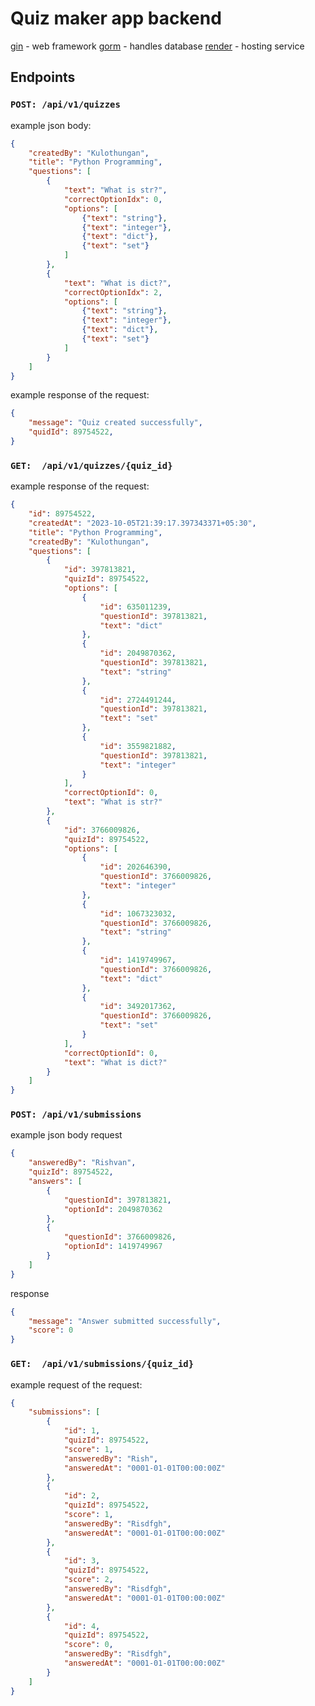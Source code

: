 # Quiz maker app backend

[gin](https://gin-gonic.com/) - web framework
[gorm](https://gorm.io/) - handles database
[render](https://render.com/) - hosting service


## Endpoints

### `POST: /api/v1/quizzes`

example json body:

```json
{
	"createdBy": "Kulothungan",
	"title": "Python Programming",
	"questions": [
		{
			"text": "What is str?",
			"correctOptionIdx": 0,
			"options": [
				{"text": "string"},
				{"text": "integer"},
				{"text": "dict"},
				{"text": "set"}
			]
		},
		{
			"text": "What is dict?",
			"correctOptionIdx": 2,
			"options": [
				{"text": "string"},
				{"text": "integer"},
				{"text": "dict"},
				{"text": "set"}
			]
		}
	]
}
```

example response of the request:

```json
{
	"message": "Quiz created successfully",
	"quidId": 89754522,
}
```

### `GET:  /api/v1/quizzes/{quiz_id}`

example response of the request:

```json
{
	"id": 89754522,
	"createdAt": "2023-10-05T21:39:17.397343371+05:30",
	"title": "Python Programming",
	"createdBy": "Kulothungan",
	"questions": [
		{
			"id": 397813821,
			"quizId": 89754522,
			"options": [
				{
					"id": 635011239,
					"questionId": 397813821,
					"text": "dict"
				},
				{
					"id": 2049870362,
					"questionId": 397813821,
					"text": "string"
				},
				{
					"id": 2724491244,
					"questionId": 397813821,
					"text": "set"
				},
				{
					"id": 3559821882,
					"questionId": 397813821,
					"text": "integer"
				}
			],
			"correctOptionId": 0,
			"text": "What is str?"
		},
		{
			"id": 3766009826,
			"quizId": 89754522,
			"options": [
				{
					"id": 202646390,
					"questionId": 3766009826,
					"text": "integer"
				},
				{
					"id": 1067323032,
					"questionId": 3766009826,
					"text": "string"
				},
				{
					"id": 1419749967,
					"questionId": 3766009826,
					"text": "dict"
				},
				{
					"id": 3492017362,
					"questionId": 3766009826,
					"text": "set"
				}
			],
			"correctOptionId": 0,
			"text": "What is dict?"
		}
	]
}
```


### `POST: /api/v1/submissions`

example json body request

```json
{
	"answeredBy": "Rishvan",
	"quizId": 89754522,
	"answers": [
		{
			"questionId": 397813821,
			"optionId": 2049870362
		},
		{
			"questionId": 3766009826,
			"optionId": 1419749967
		}
	]
}
```

response
```json
{
	"message": "Answer submitted successfully",
	"score": 0
}
```


### `GET:  /api/v1/submissions/{quiz_id}`

example request of the request:

```json
{
	"submissions": [
		{
			"id": 1,
			"quizId": 89754522,
			"score": 1,
			"answeredBy": "Rish",
			"answeredAt": "0001-01-01T00:00:00Z"
		},
		{
			"id": 2,
			"quizId": 89754522,
			"score": 1,
			"answeredBy": "Risdfgh",
			"answeredAt": "0001-01-01T00:00:00Z"
		},
		{
			"id": 3,
			"quizId": 89754522,
			"score": 2,
			"answeredBy": "Risdfgh",
			"answeredAt": "0001-01-01T00:00:00Z"
		},
		{
			"id": 4,
			"quizId": 89754522,
			"score": 0,
			"answeredBy": "Risdfgh",
			"answeredAt": "0001-01-01T00:00:00Z"
		}
	]
}
```
